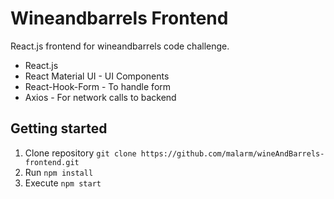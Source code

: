 # Wineandbarrels Frontend

React.js frontend for wineandbarrels code challenge.

* React.js
* React Material UI - UI Components
* React-Hook-Form - To handle form
* Axios - For network calls to backend

## Getting started

1. Clone repository 
  `git clone https://github.com/malarm/wineAndBarrels-frontend.git`
2. Run `npm install`
3. Execute `npm start`